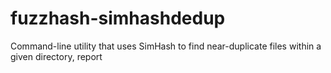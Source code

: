 # fuzzhash-simhashdedup
Command-line utility that uses SimHash to find near-duplicate files within a given directory, report
